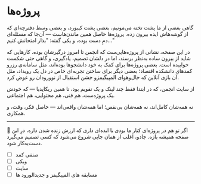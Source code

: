 # پروژه‌ها

گاهی بعضی از ما پشت تخته می‌مونیم، بعضی پشت کیبورد، و بعضی وسط دفترچه‌ای که از گوشه‌هاش ایده بیرون زده. پروژه‌ها حاصل همین ماندن‌هاست — آن‌جا که مسئله‌ای دمِ دست بوده، و یکی گفته: "بذار امتحانش کنیم..."

در این صفحه، نشانی از پروژه‌هایی‌ست که انجمن تا امروز درگیرشان بوده. کارهایی که شاید از بیرون ساده به‌نظر برسند، اما در دلشان تصمیم، یادگیری، و گاهی حتی شکست خوابیده است. بعضی پروژه‌ها برای کمک به خود دانشجوها بوده‌اند، مثل سامانه‌ی رزرو کمدهای دانشکده اقتصاد؛ بعضی دیگر برای ساختن تجربه‌ای خاص در دل یک رویداد، مثل آن بازی آنلاین که حال‌وهوای المپیگیمزو جشن استقبال از نوورودان رو عوض کرد.

از سایت انجمن، که در ابتدا فقط چند لینک و یک تقویم بود، تا همین ریکاپدیا — که خودش یک پروژه‌ست، هم فنی، هم محتوایی، هم اجتماعی.

نه همه‌شان کامل‌اند، نه همه‌شان بی‌نقص؛ اما همه‌شان واقعی‌اند — حاصل فکر، وقت، و همکاری.

---

🧩 اگر تو هم در پروژه‌ای کنار ما بودی یا ایده‌ای داری که ارزش زنده شدن داره، درِ این صفحه همیشه بازه. جادو، اغلب از همان جایی شروع می‌شود که کسی تصمیم می‌گیرد دست‌به‌کار شود.




- [ ] صنفی کمد
- [ ] ویکی
- [ ] سایت
- [ ] مسابقه های المپیگیمز و جدیدالورود ها
